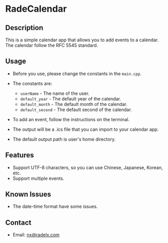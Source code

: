 # RadeCalendar
## Description
This is a simple calendar app that allows you to add events to a calendar.
The calendar follow the RFC 5545 standard.
## Usage

- Before you use, please change the constants in the `main.cpp`.
- The constants are:
  - `userName` - The name of the user.
  - `default_year` - The default year of the calendar.
  - `default_month` - The default month of the calendar.
  - `default_second` - The default second of the calendar.

- To add an event, follow the instructions on the terminal.
- The output will be a .ics file that you can import to your calendar app.
- The default output path is user's home directory.
## Features
- Support UTF-8 characters, so you can use Chinese, Japanese, Korean, etc.
- Support multiple events.

## Known Issues
- The date-time format have some issues.

## Contact
- Email: nx@radelx.com
